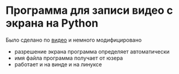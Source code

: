 # Программа для записи видео с экрана на Python
Было сделано по [видео](https://youtu.be/UR32YTGAMHo) и немного модифицировано
- разрешение экрана программа определяет автоматически
- имя файла программа получает от юзера
- работает и на винде и на линуксе
